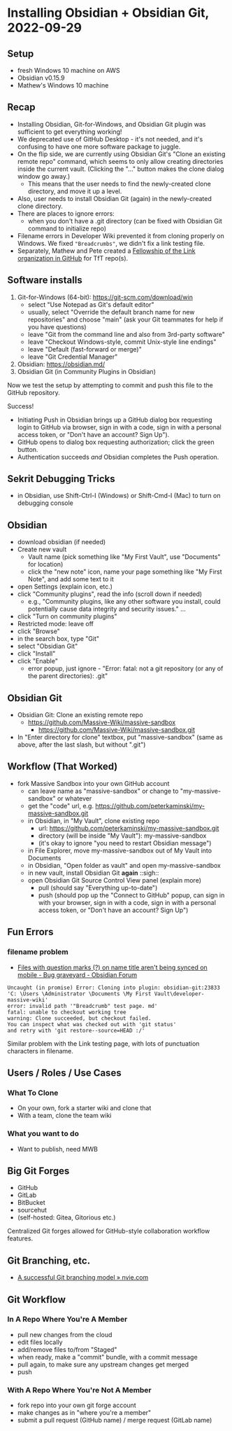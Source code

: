 # Installing Obsidian + Obsidian Git, 2022-09-29

## Setup

- fresh Windows 10 machine on AWS
- Obsidian v0.15.9
- Mathew's Windows 10 machine

## Recap

- Installing Obsidian, Git-for-Windows, and Obsidian Git plugin was sufficient to get everything working!
- We deprecated use of GitHub Desktop - it's not needed, and it's confusing to have one more software package to juggle.
- On the flip side, we are currently using Obsidian Git's "Clone an existing remote repo" command, which seems to only allow creating directories inside the current vault. (Clicking the "..." button makes the clone dialog window go away.)
    - This means that the user needs to find the newly-created clone directory, and move it up a level.
- Also, user needs to install Obsidian Git (again) in the newly-created clone directory.
- There are places to ignore errors:
    - when you don't have a .git directory (can be fixed with Obsidian Git command to initialize repo)
- Filename errors in Developer Wiki prevented it from cloning properly on Windows. We fixed `"Breadcrumbs"`, we didn't fix a link testing file.
- Separately, Mathew and Pete created a [Fellowship of the Link organization in GitHub](https://github.com/Fellowship-of-the-Link) for TfT repo(s).

## Software installs

1. Git-for-Windows (64-bit): https://git-scm.com/download/win
    * select "Use Notepad as Git's default editor"
    * usually, select "Override the default branch name for new repositories" and choose "main" (ask your Git teammates for help if you have questions)
    * leave "Git from the command line and also from 3rd-party software"
    * leave "Checkout Windows-style, commit Unix-style line endings"
    * leave "Default (fast-forward or merge)"
    * leave "Git Credential Manager"
1. Obsidian: https://obsidian.md/ 
1. Obsidian Git (in Community Plugins in Obsidian)

Now we test the setup by attempting to commit and push this file to the GitHub repository.

Success!

- Initiating Push in Obsidian brings up a GitHub dialog box requesting login to GitHub via browser, sign in with a code, sign in with a personal access token, or "Don't have an account? Sign Up"). 
- GitHub opens to dialog box requesting authorization; click the green button. 
- Authentication succeeds *and* Obsidian completes the Push operation. 

## Sekrit Debugging Tricks

- in Obsidian, use Shift-Ctrl-I (Windows) or Shift-Cmd-I (Mac) to turn on debugging console

## Obsidian

- download obsidian (if needed)
- Create new vault
    - Vault name (pick something like "My First Vault", use "Documents" for location)
    - click the "new note" icon, name your page something like "My First Note", and add some text to it
- open Settings (explain icon, etc.)
- click "Community plugins", read the info (scroll down if needed)
    - e.g., "Community plugins, like any other software you install, could potentially cause data integrity and security issues." ...
- click "Turn on community plugins"
- Restricted mode: leave off
- click "Browse"
- in the search box, type "Git"
- select "Obsidian Git"
- click "Install"
- click "Enable"
    - error popup, just ignore - "Error: fatal: not a git repository (or any of
the parent directories): .git"

## Obsidian Git

* Obsidian Git: Clone an existing remote repo
    * https://github.com/Massive-Wiki/massive-sandbox
        * https://github.com/Massive-Wiki/massive-sandbox.git
* In "Enter directory for clone" textbox, put "massive-sandbox" (same as above, after the last slash, but without ".git")

## Workflow (That Worked)

- fork Massive Sandbox into your own GitHub account
    - can leave name as "massive-sandbox" or change to "my-massive-sandbox" or whatever
    - get the "code" url, e.g. https://github.com/peterkaminski/my-massive-sandbox.git
    - in Obsidian, in "My Vault", clone existing repo
        - url: https://github.com/peterkaminski/my-massive-sandbox.git
        - directory (will be inside "My Vault"): my-massive-sandbox
        - (it's okay to ignore "you need to restart Obsidian message")
    - in File Explorer, move my-massive-sandbox out of My Vault into Documents
    - in Obsidian, "Open folder as vault" and open my-massive-sandbox
    - in new vault, install Obsidian Git **again** ::sigh::
    - open Obsidian Git Source Control View panel (explain more)
        - pull (should say "Everything up-to-date")
        - push (should pop up the "Connect to GitHub" popup, can sign in with your browser, sign in with a code, sign in with a personal access token, or "Don't have an account? Sign Up")

## Fun Errors

### filename problem

- [Files with question marks \(?\) on name title aren't being synced on mobile \- Bug graveyard \- Obsidian Forum](https://forum.obsidian.md/t/files-with-question-marks-on-name-title-arent-being-synced-on-mobile/21352/4)

```
Uncaught (in promise) Error: Cloning into plugin: obsidian-git:23833
'C: \Users \Administrator \Documents \My First Vault\developer-massive-wiki'
error: invalid path '"Breadcrumb" test page. md'
fatal: unable to checkout working tree
warning: Clone succeeded, but checkout failed.
You can inspect what was checked out with 'git status'
and retry with 'git restore--source=HEAD :/'
```

Similar problem with the Link testing page, with lots of punctuation characters in filename.

## Users / Roles / Use Cases

### What To Clone

- On your own, fork a starter wiki and clone that
- With a team, clone the team wiki

### What you want to do

- Want to publish, need MWB

## Big Git Forges

- GitHub
- GitLab
- BitBucket
- sourcehut
- (self-hosted: Gitea, Gitorious etc.)

Centralized Git forges allowed for GitHub-style collaboration workflow features.

## Git Branching, etc.

- [A successful Git branching model » nvie.com](https://nvie.com/posts/a-successful-git-branching-model/)

## Git Workflow

### In A Repo Where You're A Member

- pull new changes from the cloud
- edit files locally
- add/remove files to/from "Staged"
- when ready, make a "commit" bundle, with a commit message
- pull again, to make sure any upstream changes get merged
- push

### With A Repo Where You're Not A Member

- fork repo into your own git forge account
- make changes as in "where you're a member"
- submit a pull request (GitHub name) / merge request (GitLab name)

